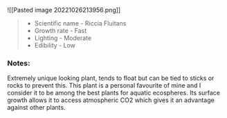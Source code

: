 ![[Pasted image 20221026213956.png]]
>- Scientific name - Riccia Fluitans
>- Growth rate - Fast
>- Lighting - Moderate
>- Edibility - Low

### Notes:
Extremely unique looking plant, tends to float but can be tied to sticks or rocks to prevent this. This plant is a personal favourite of mine and I consider it to be among the best plants for aquatic ecospheres. Its surface growth allows it to access atmospheric CO2 which gives it an advantage against other plants.